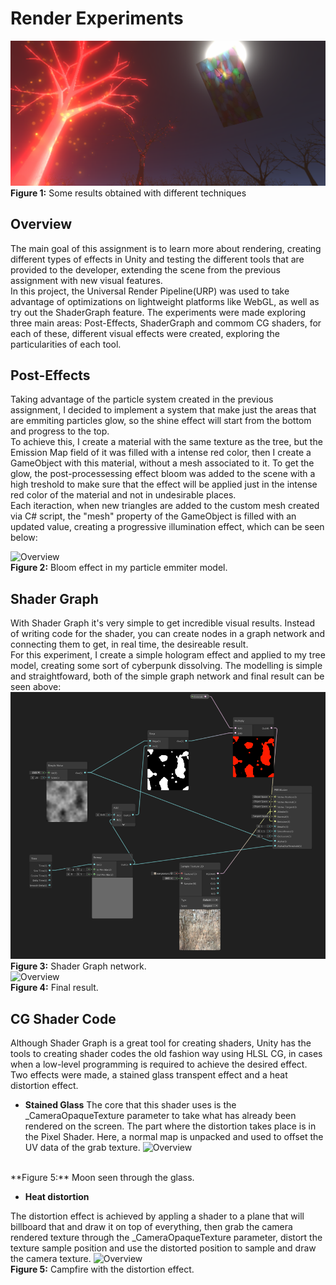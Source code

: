 
# Render Experiments
![Overview](img/render/overview.png)
**Figure 1:** Some results obtained with different techniques 
## Overview

The main goal of this assignment is to learn more about rendering, creating different types of effects in Unity and testing the different tools that are provided to the developer, extending the scene from the previous assignment with new visual features.
<br/>
In this project, the Universal Render Pipeline(URP) was used to take advantage of optimizations on lightweight platforms like WebGL, as well as try out the ShaderGraph feature. The experiments were made exploring three main areas: Post-Effects, ShaderGraph and commom CG shaders, for each of these, different visual effects were created, exploring the particularities of each tool.

## Post-Effects

Taking advantage of the particle system created in the previous assignment, I decided to implement a system that make just the areas that are emmiting particles glow, so the shine effect will start from the bottom and progress to the top.
<br/> 
To achieve this, I create a material with the same texture as the tree, but the Emission Map field of it was filled with a intense red color, then I create a GameObject with this material, without a mesh associated to it. 
To get the glow, the post-processessing effect bloom was added to the scene with a high treshold to make sure that the effect will be applied just in the intense red color of the material and not in undesirable places.
<br/> 
Each iteraction, when new triangles are added to the custom mesh created via C# script, the "mesh" property of the GameObject is filled with an updated value, creating a progressive illumination effect, which can be seen below:

![Overview](img/render/glow.gif)
<br/>
**Figure 2:** Bloom effect in my particle emmiter model.

## Shader Graph 

With Shader Graph it's very simple to get incredible visual results. Instead of writing code for the shader, you can create nodes in a graph network and connecting them to get, in real time, the desireable result.
<br /> 
For this experiment, I create a simple hologram effect and applied to my tree model, creating some sort of cyberpunk dissolving. The modelling is simple and straightfoward, both of the simple graph network and final result can be seen above:
![Overview](img/render/shadergraph.png)
<br/>
**Figure 3:** Shader Graph network.
<br/>
![Overview](img/render/hologram.gif)
<br/>
**Figure 4:** Final result.

## CG Shader Code

Although Shader Graph is a great tool for creating shaders, Unity has the tools to creating shader codes the old fashion way using HLSL CG, in cases when a low-level programming is required to achieve the desired effect.
<br />
Two effects were made, a stained glass transpent effect and a heat distortion effect.

* **Stained Glass**
The core that this shader uses is the _CameraOpaqueTexture parameter to take what has already been rendered on the screen. The part where the distortion takes place is in the Pixel Shader. Here, a normal map is unpacked and used to offset the UV data of the grab texture.
![Overview](img/render/moon.gif)
<br/>
**Figure 5:** Moon seen through the glass.

* **Heat distortion**

The distortion effect is achieved by appling a shader to a plane that will billboard that and draw it on top of everything, then grab the camera rendered texture through the _CameraOpaqueTexture parameter, distort the texture sample position and use the distorted position to sample and draw the camera texture.
![Overview](img/render/fire.gif)
<br/>
**Figure 5:** Campfire with the distortion effect.



















